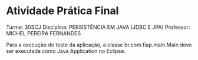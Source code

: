 # Atividade Prática Final 

Turme: 30SCJ
Disciplina: PERSISTÊNCIA EM JAVA (JDBC E JPA)
Professor: MICHEL PEREIRA FERNANDES

Para a execução do teste da aplicação, a classe br.com.fiap.main.Main deve ser executada como Java Application no Eclipse.

